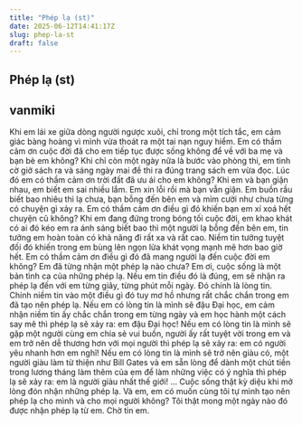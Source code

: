 ```yaml
---
title: "Phép lạ (st)"
date: 2025-06-12T14:41:17Z
slug: phep-la-st
draft: false
---
```


## Phép lạ (st)

## vanmiki

Khi em lái xe giữa dòng người ngược xuôi, chỉ
trong một tích tắc, em cảm giác bàng hoàng vì
mình vừa thoát ra một tai nạn nguy hiểm. Em có
thầm cảm ơn cuộc đời đã cho em tiếp tục được
sống không để về với ba mẹ và bạn bè em không?
Khi chỉ còn một ngày nữa là bước vào phòng thi,
em tình cờ giở sách ra và sáng ngày mai đề thi ra
đúng trang sách em vừa đọc. Lúc đó em có thầm
cảm ơn trời đất đã ưu ái cho em không?
Khi em và bạn giận nhau, em biết em sai nhiều lắm.
Em xin lỗi rồi mà bạn vẫn giận. Em buồn rầu biết
bao nhiêu thì lạ chưa, bạn bỗng đến bên em và mỉm
cười như chưa từng có chuyện gì xảy ra. Em có
thầm cảm ơn điều gì đó khiến bạn em xí xoá hết
chuyện cũ không?
Khi em đang đứng trong bóng tối cuộc đời, em
khao khát có ai đó kéo em ra ánh sáng biết bao thì
một người lạ bỗng đến bên em, tin tưởng em hoàn
toàn có khả năng đi rất xa và rất cao. Niềm tin
tưởng tuyệt đối đó khiến trong em bùng lên ngọn
lửa khát vọng mạnh mẽ hơn bao giờ hết. Em có
thầm cảm ơn điều gì đó đã mang người lạ đến
cuộc đời em không?
Em đã từng nhận một phép lạ nào chưa?
Em ơi, cuộc sống là một bản tình ca của những
phép lạ. Nếu em tin điều đó là đúng, em sẽ nhận ra
phép lạ đến với em từng giây, từng phút mỗi ngày.
Đó chính là lòng tin.
Chính niềm tin vào một điều gì đó tuy mơ hồ nhưng
rất chắc chắn trong em đã tạo nên phép lạ.
Nếu em có lòng tin là mình sẽ đậu Đại học, em cảm
nhận niềm tin ấy chắc chắn trong em từng ngày và
em học hành một cách say mê thì phép lạ sẽ xảy
ra: em đậu Đại học!
Nếu em có lòng tin là mình sẽ gặp một người cùng
em chia sẻ vui buồn, người ấy rất tuyệt vời trong
em và em trở nên dễ thương hơn với mọi người thì
phép lạ sẽ xảy ra: em có người yêu nhanh hơn em
nghĩ!
Nếu em có lòng tin là mình sẽ trở nên giàu có, một
người giàu làm từ thiện như Bill Gates và em sẵn
lòng để dành một chút tiền trong lương tháng làm
thêm của em để làm những việc có ý nghĩa thì
phép lạ sẽ xảy ra: em là người giàu nhất thế giới!
…
Cuộc sống thật kỳ diệu khi mở lòng đón nhận
những phép lạ. Và em, em có muốn cùng tôi tự mình
tạo nên phép lạ cho mình và cho mọi người không?
Tôi thật mong một ngày nào đó được nhận phép lạ
từ em.
Chờ tin em.